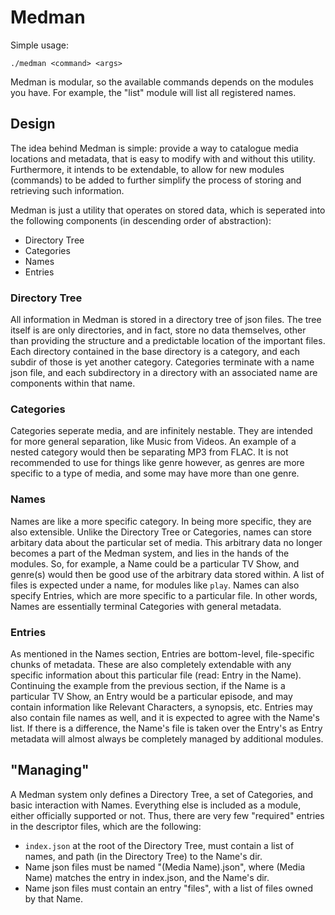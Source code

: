 # Medman


Simple usage:
```
./medman <command> <args>
```


Medman is modular, so the available commands depends on the modules you have.
For example, the "list" module will list all registered names.

## Design

The idea behind Medman is simple: provide a way to catalogue media locations and metadata, that is easy to modify with and without this utility.
Furthermore, it intends to be extendable, to allow for new modules (commands) to be added to further simplify the process of storing and retrieving such information.

Medman is just a utility that operates on stored data, which is seperated into the following components (in descending order of abstraction):
 - Directory Tree
 - Categories
 - Names
 - Entries

### Directory Tree
All information in Medman is stored in a directory tree of json files.
The tree itself is are only directories, and in fact, store no data themselves, other than providing the structure and a predictable location of the important files.
Each directory contained in the base directory is a category, and each subdir of those is yet another category.
Categories terminate with a name json file, and each subdirectory in a directory with an associated name are components within that name.

### Categories
Categories seperate media, and are infinitely nestable.
They are intended for more general separation, like Music from Videos.
An example of a nested category would then be separating MP3 from FLAC.
It is not recommended to use for things like genre however, as genres are more specific to a type of media, and some may have more than one genre.

### Names
Names are like a more specific category.
In being more specific, they are also extensible.
Unlike the Directory Tree or Categories, names can store arbitary data about the particular set of media.
This arbitrary data no longer becomes a part of the Medman system, and lies in the hands of the modules.
So, for example, a Name could be a particular TV Show, and genre(s) would then be good use of the arbitrary data stored within.
A list of files is expected under a name, for modules like ``play``.
Names can also specify Entries, which are more specific to a particular file.
In other words, Names are essentially terminal Categories with general metadata.

### Entries
As mentioned in the Names section, Entries are bottom-level, file-specific chunks of metadata.
These are also completely extendable with any specific information about this particular file (read: Entry in the Name).
Continuing the example from the previous section, if the Name is a particular TV Show, an Entry would be a particular episode, and may contain information like Relevant Characters, a synopsis, etc.
Entries may also contain file names as well, and it is expected to agree with the Name's list.
If there is a difference, the Name's file is taken over the Entry's as Entry metadata will almost always be completely managed by additional modules.


## "Managing"
A Medman system only defines a Directory Tree, a set of Categories, and basic interaction with Names.
Everything else is included as a module, either officially supported or not.
Thus, there are very few "required" entries in the descriptor files, which are the following:
 - ``index.json`` at the root of the Directory Tree, must contain a list of names, and path (in the Directory Tree) to the Name's dir.
 - Name json files must be named "(Media Name).json", where (Media Name) matches the entry in index.json, and the Name's dir.
 - Name json files must contain an entry "files", with a list of files owned by that Name.
